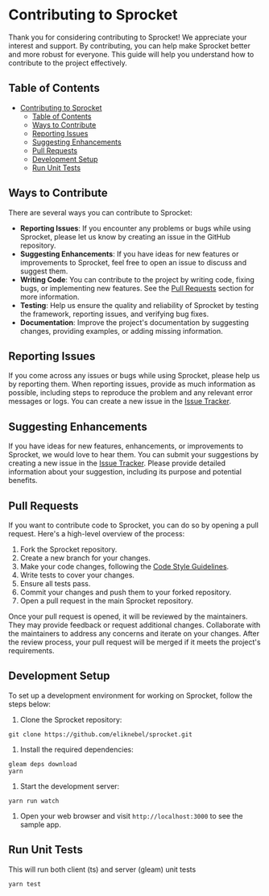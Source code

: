 # Contributing to Sprocket

Thank you for considering contributing to Sprocket! We appreciate your interest and support. By contributing, you can help make Sprocket better and more robust for everyone. This guide will help you understand how to contribute to the project effectively.

## Table of Contents

- [Contributing to Sprocket](#contributing-to-sprocket)
  - [Table of Contents](#table-of-contents)
  - [Ways to Contribute](#ways-to-contribute)
  - [Reporting Issues](#reporting-issues)
  - [Suggesting Enhancements](#suggesting-enhancements)
  - [Pull Requests](#pull-requests)
  - [Development Setup](#development-setup)
  - [Run Unit Tests](#run-unit-tests)

## Ways to Contribute

There are several ways you can contribute to Sprocket:

- **Reporting Issues**: If you encounter any problems or bugs while using Sprocket, please let us know by creating an issue in the GitHub repository.
- **Suggesting Enhancements**: If you have ideas for new features or improvements to Sprocket, feel free to open an issue to discuss and suggest them.
- **Writing Code**: You can contribute to the project by writing code, fixing bugs, or implementing new features. See the [Pull Requests](#pull-requests) section for more information.
- **Testing**: Help us ensure the quality and reliability of Sprocket by testing the framework, reporting issues, and verifying bug fixes.
- **Documentation**: Improve the project's documentation by suggesting changes, providing examples, or adding missing information.

## Reporting Issues

If you come across any issues or bugs while using Sprocket, please help us by reporting them. When reporting issues, provide as much information as possible, including steps to reproduce the problem and any relevant error messages or logs. You can create a new issue in the [Issue Tracker](https://github.com/sprocket/sprocket/issues).

## Suggesting Enhancements

If you have ideas for new features, enhancements, or improvements to Sprocket, we would love to hear them. You can submit your suggestions by creating a new issue in the [Issue Tracker](https://github.com/sprocket/sprocket/issues). Please provide detailed information about your suggestion, including its purpose and potential benefits.

## Pull Requests

If you want to contribute code to Sprocket, you can do so by opening a pull request. Here's a high-level overview of the process:

1. Fork the Sprocket repository.
2. Create a new branch for your changes.
3. Make your code changes, following the [Code Style Guidelines](#code-style-guidelines).
4. Write tests to cover your changes.
5. Ensure all tests pass.
6. Commit your changes and push them to your forked repository.
7. Open a pull request in the main Sprocket repository.

Once your pull request is opened, it will be reviewed by the maintainers. They may provide feedback or request additional changes. Collaborate with the maintainers to address any concerns and iterate on your changes. After the review process, your pull request will be merged if it meets the project's requirements.

## Development Setup

To set up a development environment for working on Sprocket, follow the steps below:

1. Clone the Sprocket repository:
```
git clone https://github.com/eliknebel/sprocket.git
```

1. Install the required dependencies:
```
gleam deps download
yarn
```

1. Start the development server:
```
yarn run watch
```

1. Open your web browser and visit `http://localhost:3000` to see the sample app.

## Run Unit Tests

This will run both client (ts) and server (gleam) unit tests
```sh
yarn test
```